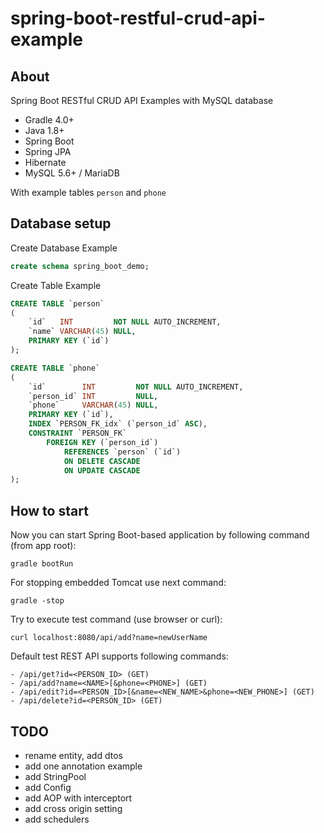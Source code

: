 # spring-boot-restful-crud-api-example

## About
Spring Boot RESTful CRUD API Examples with MySQL database

+ Gradle 4.0+
+ Java 1.8+
+ Spring Boot
+ Spring JPA
+ Hibernate
+ MySQL 5.6+ / MariaDB

With example tables ```person``` and ```phone```

## Database setup

Create Database Example

```sql
create schema spring_boot_demo;
```

Create Table Example

```sql
CREATE TABLE `person`
(
    `id`   INT         NOT NULL AUTO_INCREMENT,
    `name` VARCHAR(45) NULL,
    PRIMARY KEY (`id`)
);
```

```sql
CREATE TABLE `phone`
(
    `id`        INT         NOT NULL AUTO_INCREMENT,
    `person_id` INT         NULL,
    `phone`     VARCHAR(45) NULL,
    PRIMARY KEY (`id`),
    INDEX `PERSON_FK_idx` (`person_id` ASC),
    CONSTRAINT `PERSON_FK`
        FOREIGN KEY (`person_id`)
            REFERENCES `person` (`id`)
            ON DELETE CASCADE
            ON UPDATE CASCADE
);
```

## How to start

Now you can start Spring Boot-based application by following command (from app root):

```
gradle bootRun
```

For stopping embedded Tomcat use next command:

```
gradle -stop
```

Try to execute test command (use browser or curl):

```
curl localhost:8080/api/add?name=newUserName
```

Default test REST API supports following commands:

```
- /api/get?id=<PERSON_ID> (GET)
- /api/add?name=<NAME>[&phone=<PHONE>] (GET)
- /api/edit?id=<PERSON_ID>[&name=<NEW_NAME>&phone=<NEW_PHONE>] (GET)
- /api/delete?id=<PERSON_ID> (GET)
```

## TODO

+ rename entity, add dtos
+ add one annotation example
+ add StringPool
+ add Config
+ add AOP with interceptort
+ add cross origin setting
+ add schedulers